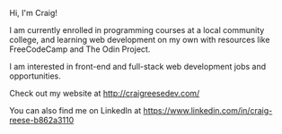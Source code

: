 Hi, I'm Craig! 

I am currently enrolled in programming courses at a local community college, and learning web development on my own with resources like FreeCodeCamp and The Odin Project.

I am interested in front-end and full-stack web development jobs and opportunities.

Check out my website at http://craigreesedev.com/

You can also find me on LinkedIn at https://www.linkedin.com/in/craig-reese-b862a3110

